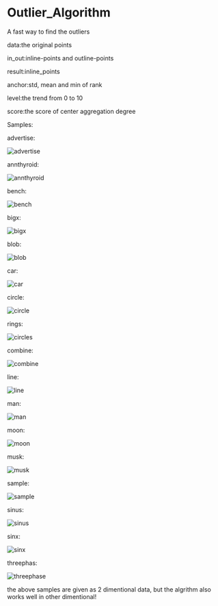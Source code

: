 # Outlier_Algorithm
A fast way to find the outliers

data:the original points


in_out:inline-points and outline-points


result:inline_points


anchor:std, mean and min of rank


level:the trend from 0 to 10


score:the score of center aggregation degree


Samples:


advertise:

![advertise](https://user-images.githubusercontent.com/31699390/163718497-9f95e4ff-fdfb-4501-8b55-79e6775eaadb.png)

annthyroid:

![annthyroid](https://user-images.githubusercontent.com/31699390/163718503-79e7e90f-1bcd-4753-ac06-3cfdd2f49c83.png)

bench:

![bench](https://user-images.githubusercontent.com/31699390/163718506-a82f56b8-0995-42db-b79c-0026673328a8.png)

bigx:

![bigx](https://user-images.githubusercontent.com/31699390/163718508-e2deda30-9d64-422d-b8e8-5b349637c45f.png)

blob:

![blob](https://user-images.githubusercontent.com/31699390/163718532-cbe04340-9e79-4ef0-911d-60eefa633e7b.png)

car:

![car](https://user-images.githubusercontent.com/31699390/163718536-5391a5d8-3fe4-46a2-a825-7c17c7247885.png)

circle:

![circle](https://user-images.githubusercontent.com/31699390/163718546-47e2eac3-3e10-4bdf-8f0a-f2e33ae20bc0.png)

rings:

![circles](https://user-images.githubusercontent.com/31699390/163718552-83e563f7-4eb6-4006-8d2d-a46ac159009a.png)

combine:

![combine](https://user-images.githubusercontent.com/31699390/163718557-b9e2650f-3b54-4e38-b9b8-b3da44322aac.png)

line:

![line](https://user-images.githubusercontent.com/31699390/163718572-2ba4b7ac-8e01-4d14-a844-1437a10d99a5.png)

man:

![man](https://user-images.githubusercontent.com/31699390/163718618-5d6d6a1f-5cfd-4045-b586-738aa605dce3.png)

moon:

![moon](https://user-images.githubusercontent.com/31699390/163718621-4fad3974-f244-4185-b6e3-88dd6b262465.png)

musk:

![musk](https://user-images.githubusercontent.com/31699390/163718629-d94a1304-e0e5-44ea-94a5-a96110769514.png)

sample:

![sample](https://user-images.githubusercontent.com/31699390/163718641-5579996e-e93b-4f51-b350-9686455dfd44.png)

sinus:

![sinus](https://user-images.githubusercontent.com/31699390/163718651-bb11489e-b3c8-4b8f-86d8-5b456a737834.png)

sinx:

![sinx](https://user-images.githubusercontent.com/31699390/163718655-26fb6016-624d-44e4-9ea8-1bf9f165a1c1.png)

threephas:

![threephase](https://user-images.githubusercontent.com/31699390/163718665-e5404900-b08c-4485-b88f-f3e5fcc13f02.png)


the above samples are given as 2 dimentional data, but the algrithm also works well in other dimentional!
